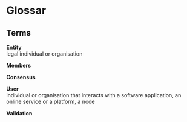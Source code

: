 # Glossar

## Terms

**Entity**  
legal individual or organisation

**Members**  

**Consensus**    

**User**  
individual or organisation that interacts with a software application,
an online service or a platform, a node

**Validation**  